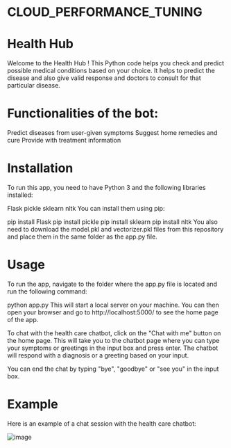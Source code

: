 # CLOUD_PERFORMANCE_TUNING
# Health Hub

Welcome to the Health Hub ! This Python code helps you check and predict possible medical conditions based on your choice. It helps to predict the disease and also give valid response and doctors to consult for that particular disease.

# Functionalities of the bot:

Predict diseases from user-given symptoms
Suggest home remedies and cure
Provide with treatment information

# Installation
To run this app, you need to have Python 3 and the following libraries installed:

Flask
pickle
sklearn
nltk
You can install them using pip:

pip install Flask
pip install pickle
pip install sklearn
pip install nltk
You also need to download the model.pkl and vectorizer.pkl files from this repository and place them in the same folder as the app.py file.

# Usage
To run the app, navigate to the folder where the app.py file is located and run the following command:

python app.py
This will start a local server on your machine. You can then open your browser and go to http://localhost:5000/ to see the home page of the app.

To chat with the health care chatbot, click on the "Chat with me" button on the home page. This will take you to the chatbot page where you can type your symptoms or greetings in the input box and press enter. The chatbot will respond with a diagnosis or a greeting based on your input.

You can end the chat by typing "bye", "goodbye" or "see you" in the input box.

# Example
Here is an example of a chat session with the health care chatbot:

![image](https://github.com/Sanskaar92/CLOUD_PERFORMANCE_TUNING/assets/138485298/bb030b48-1726-4a47-82c0-247f3075d30e)




